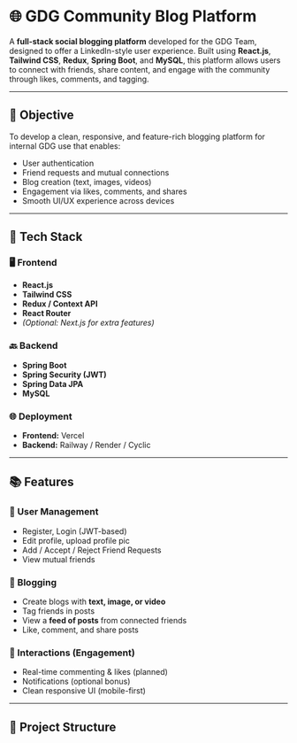 # 🌐 GDG Community Blog Platform

A **full-stack social blogging platform** developed for the GDG Team, designed to offer a LinkedIn-style user experience. Built using **React.js**, **Tailwind CSS**, **Redux**, **Spring Boot**, and **MySQL**, this platform allows users to connect with friends, share content, and engage with the community through likes, comments, and tagging.

---

## 🧠 Objective

To develop a clean, responsive, and feature-rich blogging platform for internal GDG use that enables:
- User authentication
- Friend requests and mutual connections
- Blog creation (text, images, videos)
- Engagement via likes, comments, and shares
- Smooth UI/UX experience across devices

---

## 🚀 Tech Stack

### 🖥️ Frontend
- **React.js**
- **Tailwind CSS**
- **Redux / Context API**
- **React Router**
- *(Optional: Next.js for extra features)*

### 🔙 Backend
- **Spring Boot**
- **Spring Security (JWT)**
- **Spring Data JPA**
- **MySQL**

### 🌐 Deployment
- **Frontend:** Vercel
- **Backend:** Railway / Render / Cyclic

---

## 📚 Features

### 👤 User Management
- Register, Login (JWT-based)
- Edit profile, upload profile pic
- Add / Accept / Reject Friend Requests
- View mutual friends

### 📝 Blogging
- Create blogs with **text, image, or video**
- Tag friends in posts
- View a **feed of posts** from connected friends
- Like, comment, and share posts

### 🔔 Interactions (Engagement)
- Real-time commenting & likes (planned)
- Notifications (optional bonus)
- Clean responsive UI (mobile-first)

---

## 📁 Project Structure

